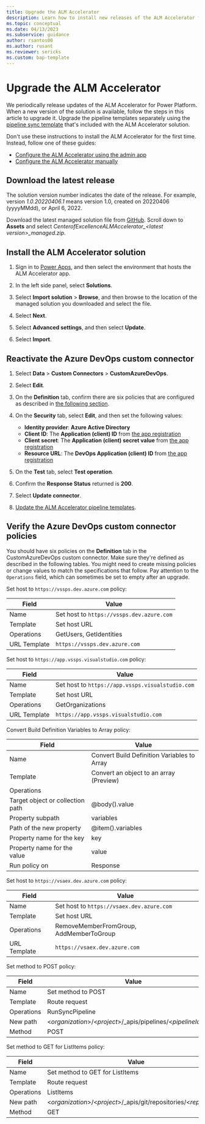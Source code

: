 ```yaml
---
title: Upgrade the ALM Accelerator
description: Learn how to install new releases of the ALM Accelerator for Power Platform.
ms.topic: conceptual
ms.date: 04/13/2023
ms.subservice: guidance
author: rsantos00
ms.author: rusant
ms.reviewer: sericks
ms.custom: bap-template
---
```


# Upgrade the ALM Accelerator

We periodically release updates of the ALM Accelerator for Power Platform. When a new version of the solution is available, follow the steps in this article to upgrade it. Upgrade the pipeline templates separately using the [pipeline sync template](setup-pipeline-sync.md) that's included with the ALM Accelerator solution.

Don't use these instructions to install the ALM Accelerator for the first time. Instead, follow one of these guides:

- [Configure the ALM Accelerator using the admin app](setup-admin-tasks.md)
- [Configure the ALM Accelerator manually](setup-components-manually.md)

## Download the latest release

The solution version number indicates the date of the release. For example, version *1.0.20220406.1* means version 1.0, created on 20220406 (yyyyMMdd), or April 6, 2022.

Download the latest managed solution file from [GitHub](https://github.com/microsoft/coe-starter-kit/releases). Scroll down to **Assets** and select *CenterofExcellenceALMAccelerator_\<latest version\>_managed.zip*.

## Install the ALM Accelerator solution

1. Sign in to [Power Apps](https://make.powerapps.com), and then select the environment that hosts the ALM Accelerator app.

1. In the left side panel, select **Solutions**.

1. Select **Import solution** > **Browse**, and then browse to the location of the managed solution you downloaded and select the file.

1. Select **Next**.

1. Select **Advanced settings**, and then select **Update**.

1. Select **Import**.

## Reactivate the Azure DevOps custom connector

1. Select **Data** > **Custom Connectors** > **CustomAzureDevOps**.

1. Select **Edit**.

1. On the **Definition** tab, confirm there are six policies that are configured as described in [the following section](#verify-the-azure-devops-custom-connector-policies).

1. On the **Security** tab, select **Edit**, and then set the following values:

   - **Identity provider**: **Azure Active Directory**
   - **Client ID**: The **Application (client) ID** from [the app registration](setup-admin-tasks.md#create-an-app-registration-in-your-azure-ad-environment)
   - **Client secret**: The **Application (client) secret value** from [the app registration](setup-admin-tasks.md#create-an-app-registration-in-your-azure-ad-environment)<!-- EDITOR'S NOTE: Users can't copy the client secret value except after it's first created. They need to create a new one to copy. How does that change these instructions? -->
   - **Resource URL**: The **DevOps Application (client) ID** from [the app registration](setup-admin-tasks.md#create-an-app-registration-in-your-azure-ad-environment)

1. On the **Test** tab, select **Test operation**.

1. Confirm the **Response Status** returned is **200**.

1. Select **Update connector**.

1. [Update the ALM Accelerator pipeline templates](setup-pipeline-sync.md).

## Verify the Azure DevOps custom connector policies

You should have six policies on the **Definition** tab in the CustomAzureDevOps custom connector. Make sure they're defined as described in the following tables. You might need to create missing policies or change values to match the specifications that follow. Pay attention to the `Operations` field, which can sometimes be set to empty after an upgrade.

Set host to `https://vssps.dev.azure.com` policy:

| Field | Value |
| ----- | ----- |
| Name | Set host to `https://vssps.dev.azure.com` |
| Template | Set host URL |
| Operations | GetUsers, GetIdentities |
| URL Template | `https://vssps.dev.azure.com` |

Set host to `https://app.vssps.visualstudio.com` policy:

| Field | Value |
| ----- | ----- |
| Name | Set host to `https://app.vssps.visualstudio.com` |
| Template | Set host URL |
| Operations | GetOrganizations |
| URL Template | `https://app.vssps.visualstudio.com` |

Convert Build Definition Variables to Array policy:

| Field | Value |
| ----- | ----- |
| Name | Convert Build Definition Variables to Array |
| Template | Convert an object to an array (Preview) |
| Operations | |
| Target object or collection path | @body().value |
| Property subpath | variables |
| Path of the new property | @item().variables |
| Property name for the key | key |
| Property name for the value | value |
| Run policy on | Response |

Set host to `https://vsaex.dev.azure.com` policy:

| Field | Value |
| ----- | ----- |
| Name | Set host to `https://vsaex.dev.azure.com` |
| Template| Set host URL |
| Operations | RemoveMemberFromGroup, AddMemberToGroup |
| URL Template | `https://vsaex.dev.azure.com` |

Set method to POST policy:

| Field | Value |
| ----- | ----- |
| Name | Set method to POST |
| Template| Route request |
| Operations | RunSyncPipeline |
| New path | <*organization*>/<*project*>/_apis/pipelines/<*pipelineId*>/runs
| Method | POST |

Set method to GET for ListItems policy:

| Field | Value |
| ----- | ----- |
| Name| Set method to GET for ListItems |
| Template| Route request |
| Operations | ListItems
| New path | <*organization*>/<*project*>/_apis/git/repositories/<*repo*>/items |
| Method | GET |
